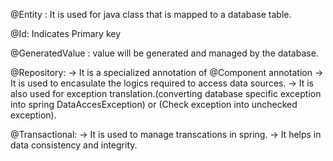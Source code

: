 @Entity : It is used for java class that is mapped to a database table.

@Id: Indicates Primary key

@GeneratedValue : value will be generated and managed by the database.

@Repository: 
-> It is a specialized annotation of @Component annotation 
-> It is used to encasulate the logics required to access data sources.
-> It is also used for exception translation.(converting database specific exception into spring DataAccesException)  or (Check exception into unchecked exception).

@Transactional:
-> It is used to manage transcations in spring.
-> It helps in data consistency and integrity.
